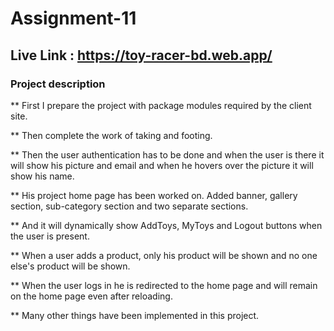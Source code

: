 # Assignment-11

## Live Link : <https://toy-racer-bd.web.app/>

### Project description

** First I prepare the project with package modules required by the client site.

** Then complete the work of taking and footing.

** Then the user authentication has to be done and when the user is there it will show his picture and email and when he hovers over the picture it will show his name.

** His project home page has been worked on. Added banner, gallery section, sub-category section and two separate sections.

** And it will dynamically show AddToys, MyToys and Logout buttons when the user is present.

** When a user adds a product, only his product will be shown and no one else's product will be shown.

** When the user logs in he is redirected to the home page and will remain on the home page even after reloading.

** Many other things have been implemented in this project.
